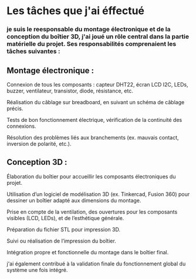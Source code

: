 # Les tâches que j'ai éffectué
### je suis le reesponsable du montage électronique et de la conception du boîtier 3D, j'ai joué un rôle central dans la partie matérielle du projet. Ses responsabilités comprenaient les tâches suivantes :

## Montage électronique :

Connexion de tous les composants : capteur DHT22, écran LCD I2C, LEDs, buzzer, ventilateur, transistor, diode, résistance, etc.

Réalisation du câblage sur breadboard, en suivant un schéma de câblage précis.

Tests de bon fonctionnement électrique, vérification de la continuité des connexions.

Résolution des problèmes liés aux branchements (ex. mauvais contact, inversion de polarité, etc.).

## Conception 3D :

Élaboration du boîtier pour accueillir les composants électroniques du projet.

Utilisation d’un logiciel de modélisation 3D (ex. Tinkercad, Fusion 360) pour dessiner un boîtier adapté aux dimensions du montage.

Prise en compte de la ventilation, des ouvertures pour les composants visibles (LCD, LEDs), et de l’esthétique générale.

Préparation du fichier STL pour impression 3D.

Suivi ou réalisation de l’impression du boîtier.

Intégration propre et fonctionnelle du montage dans le boîtier final.

j'ai également contribué à la validation finale du fonctionnement global du système une fois intégré.


